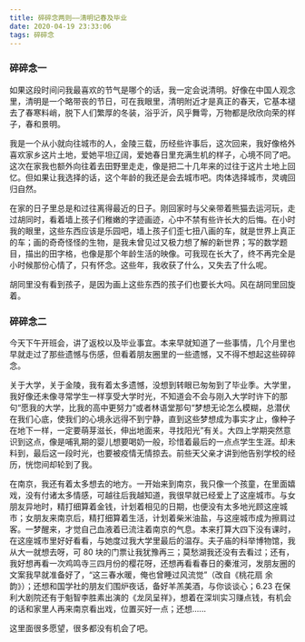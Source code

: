 ```yaml
---
title: 碎碎念两则——清明记春及毕业
date: 2020-04-19 23:33:06
tags: 碎碎念
---
```


### 碎碎念一

如果这段时间问我最喜欢的节气是哪个的话，我一定会说清明。好像在中国人观念里，清明是一个略带丧的节日，可在我眼里，清明附近才是真正的春天，它基本褪去了春寒料峭，脱下人们繁厚的冬装，浴乎沂，风乎舞雩，万物都是欣欣向荣的样子，春和景明。

我是一个从小就向往城市的人，金陵三载，历经些许事后，这次回来，我好像格外喜欢家乡这片土地，爱她平坦辽阔，爱她春日里充满生机的样子，心境不同了吧。这次在家我也额外向往着去田野里走走，像是把二十几年来的过往于这片土地上回忆。但如果让我选择的话，这个年龄的我还是会去城市吧。肉体选择城市，灵魂回归自然。

在家的日子里总是和过往离得最近的日子。刚回家时与父亲带着熊猫去运河玩，走过胡同时，看着墙上孩子们稚嫩的字迹画迹，心中不禁有些许长大的后悔。在小时我的眼里，这些东西应该是乐园吧，墙上孩子们歪七扭八画的车，就是世界上真正的车；画的奇奇怪怪的生物，是我未曾见过又极力想了解的新世界；写的数学题目，描出的田字格，也像是那个年龄生活的映像。可我现在长大了，终不再完全是小时候那份心情了，只有怀念。这些年，我收获了什么，又失去了什么呢。

胡同里没有看到孩子，是因为画上这些东西的孩子们也要长大吗。风在胡同里回旋着。

### 碎碎念二

今天下午开班会，讲了返校以及毕业事宜。本来早就知道了一些事情，几个月里也早就走过了那些遗憾与伤感，但看着朋友圈里的一些遗憾，又不得不想起这些碎碎念。

关于大学，关于金陵，我有着太多遗憾，没想到转眼已匆匆到了毕业季。大学里，我好像还未像寻常学生一样享受大学时光，不知道会不会与刚入大学时许下的那句“愿我的大学，比我的高中更努力”或者林语堂那句“梦想无论怎么模糊，总潜伏在我们心底，使我们的心境永远得不到宁静，直到这些梦想成为事实才止，像种子在地下一样，一定要萌芽滋长，伸出地面来，寻找阳光”有关。大四上学期突然意识到这点，像是哺乳期的婴儿想要喝奶一般，珍惜着最后的一点点学生生涯。却未料到，最后这一段时光，也要被疫情无情掠去。前些天父亲才讲到他告别学校的经历，恍惚间却轮到了我。

在南京，我还有着太多想去的地方。一开始来到南京，我只像一个孩童，在里面嬉戏，没有付诸太多情感，可越往后我越知道，我很早就已经爱上了这座城市。与女朋友异地时，精打细算着金钱，计划着相见的日期，也便没有太多地光顾这座城市；女朋友来南京后，精打细算着生活，计划着柴米油盐，与这座城市成为擦肩过客。一梦醒来，才觉自己血液着已流注着南京的气息。本来打算大四下没有课时，在这座城市里好好看看，与她度过我大学里最后的温存。夫子庙的科举博物馆，我从大一就想去呀，可 80 块的门票让我犹豫再三；莫愁湖我还没有去看过；还有，我好想再看一次鸡鸣寺三四月份的樱花呀，还想再看看春日的秦淮河，发朋友圈的文案我早就准备好了，“这三春水暖，俺也曾睡过风流觉”（改自《桃花扇 余韵》）；还想和国学社的朋友们围炉夜话，备好羊羔美酒，与你谈谈心；6.23 在保利大剧院还有于魁智李胜素出演的《龙凤呈祥》，想着在深圳实习赚点钱，有机会的话和家里人再来南京看出戏，位置买好一点；还想......

这里面很多愿望，很多都没有机会了吧。







